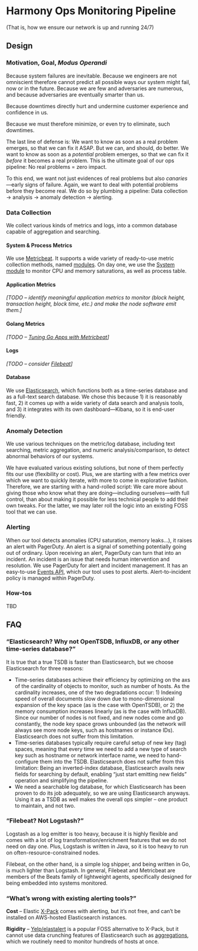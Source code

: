 # Harmony Ops Monitoring Pipeline
(That is, how we ensure our network is up and running 24/7)

## Design

### Motivation, Goal, *Modus Operandi*

Because system failures are inevitable.  Because we engineers are not omniscient therefore cannot predict all possible ways our system might fail, now or in the future.  Because we are few and adversaries are numerous, and because adversaries are eventually smarter than us.

Because downtimes directly hurt and undermine customer experience and confidence in us.

Because we must therefore minimize, or even try to eliminate, such downtimes.

The last line of defense is: We want to know as soon as a real problem emerges, so that we can fix it ASAP.  But we can, and should, do better.  We want to know as soon as a *potential* problem emerges, so that we can fix it *before* it becomes a real problem.  This is the ultimate goal of our ops pipeline: No real problems = zero impact.

To this end, we want not just evidences of real problems but also *canaries*—early signs of failure.  Again, we want to deal with potential problems before they become real.  We do so by plumbing a pipeline: Data collection → analysis → anomaly detection → alerting.

### Data Collection

We collect various kinds of metrics and logs, into a common database capable of aggregation and searching.

#### System & Process Metrics

We use [Metricbeat](https://www.elastic.co/products/beats/metricbeat).  It supports a wide variety of ready-to-use metric collection methods, named [modules](https://www.elastic.co/guide/en/beats/metricbeat/current/metricbeat-modules.html).  On day one, we use the [System module](https://www.elastic.co/guide/en/beats/metricbeat/current/metricbeat-module-system.html) to monitor CPU and memory saturations, as well as process table.

#### Application Metrics

*[TODO – identify meaningful application metrics to monitor (block height, transaction height, block time, etc.) and make the node software emit them.]*

#### Golang Metrics

*[TODO – [Tuning Go Apps with Metricbeat](https://www.elastic.co/blog/monitor-and-optimize-golang-application-by-using-elastic-stack)]*

#### Logs

*[TODO – consider [Filebeat](https://www.elastic.co/products/beats/filebeat)]*

#### Database

We use [Elasticsearch](https://www.elastic.co/), which functions both as a time-series database and as a full-text search database.  We chose this because 1) it is reasonably fast, 2) it comes up with a wide variety of data search and analysis tools, and 3) it integrates with its own dashboard—Kibana, so it is end-user friendly.

### Anomaly Detection

We use various techniques on the metric/log database, including text searching, metric aggregation, and numeric analysis/comparison, to detect abnormal behaviors of our systems.

We have evaluated various existing solutions, but none of them perfectly fits our use (flexibility or cost).  Plus, we are starting with a few metrics over which we want to quickly iterate, with more to come in explorative fashion.  Therefore, we are starting with a hand-rolled script: We care more about giving those who know what they are doing—including ourselves—with full control, than about making it possible for less technical people to add their own tweaks.  For the latter, we may later roll the logic into an existing FOSS tool that we can use.

### Alerting

When our tool detects anomalies (CPU saturation, memory leaks…), it raises an alert with PagerDuty.  An alert is a signal of something potentially going out of ordinary.
Upon receiving an alert, PagerDuty can turn that into an incident.  An incident is an issue that needs human intervention and resolution.
We use PagerDuty for alert and incident management.  It has an easy-to-use [Events API](https://v2.developer.pagerduty.com/docs/events-api-v2), which our tool uses to post alerts.  Alert-to-incident policy is managed within PagerDuty.

### How-tos

TBD

## FAQ

### “Elasticsearch?  Why not OpenTSDB, InfluxDB, or any other time-series database?”

It is true that a true TSDB is faster than Elasticsearch, but we choose Elasticsearch for three reasons:

* Time-series databases achieve their efficiency by optimizing on the axs of the cardinality of objects to monitor, such as number of hosts.  As the cardinality increases, one of the two degradations occur: 1) Indexing speed of overall documents slow down due to mono-dimensional expansion of the key space (as is the case with OpenTSDB), or 2) the memory consumption increases linearly (as is the case with InfluxDB).  Since our number of nodes is not fixed, and new nodes come and go constantly, the node key space grows unbounded (as the network will always see more node keys, such as hostnames or instance IDs).  Elasticsearch does not suffer from this limitation.
* Time-series databases typically require careful setup of new key (tag) spaces, meaning that every time we need to add a new type of search key such as hostname or network interface name, we need to hand-configure them into the TSDB.  Elasticsearch does not suffer from this limitation: Being an inverted-index database, Elasticsearch avails new fields for searching by default, enabling “just start emitting new fields” operation and simplifying the pipeline.
* We need a searchable log database, for which Elasticsearch has been proven to do its job adequately, so we are using Elasticsearch anyways.  Using it as a TSDB as well makes the overall ops simpler – one product to maintain, and not two.

### “Filebeat?  Not Logstash?”

Logstash as a log emitter is too heavy, because it is highly flexible and comes with a lot of log transformation/enrichment features that we do not need on day one.  Plus, Logstash is written in Java, so it is too heavy to run on often-resource-constrained nodes.

Filebeat, on the other hand, is a simple log shipper, and being written in Go, is much lighter than Logstash.  In general, Filebeat and Metricbeat are members of the Beats family of lightweight agents, specifically designed for being embedded into systems monitored.

### “What’s wrong with existing alerting tools?”

**Cost** – Elastic [X-Pack](https://www.elastic.co/products/stack/alerting) comes with alerting, but it’s not free, and can’t be installed on AWS-hosted Elasticsearch instances.

**Rigidity** – [Yelp/elastalert](https://github.com/Yelp/elastalert) is a popular FOSS alternative to X-Pack, but it cannot use data crunching features of Elasticsearch such as [aggregations](https://www.elastic.co/guide/en/elasticsearch/reference/current/search-aggregations.html), which we routinely need to monitor hundreds of hosts at once.





